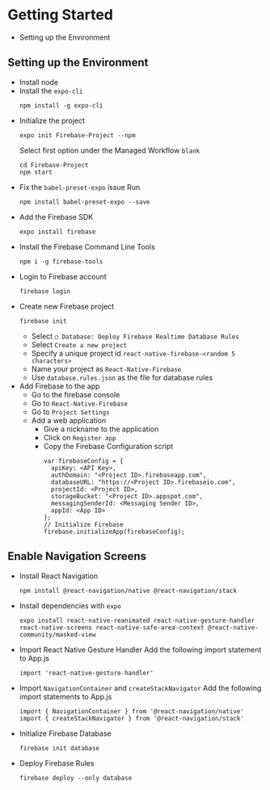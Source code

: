 # Getting Started

- Setting up the Environment
  
## Setting up the Environment

- Install node
- Install the `expo-cli`
  ```
  npm install -g expo-cli
  ```
- Initialize the project
  ```
  expo init Firebase-Project --npm
  ```
  Select first option under the Managed Workflow
  `blank`
  ```
  cd Firebase-Project
  npm start
  ```
- Fix the `babel-preset-expo` issue
  Run
  ```
  npm install babel-preset-expo --save
  ```
- Add the Firebase SDK
  ```
  expo install firebase
  ```
- Install the Firebase Command Line Tools
  ```
  npm i -g firebase-tools
  ```
- Login to Firebase account
  ```
  firebase login
  ```
- Create new Firebase project
  ```
  firebase init
  ```
  - Select `◯ Database: Deploy Firebase Realtime Database Rules`
  - Select `Create a new project`
  - Specify a unique project id `react-native-firebase-<random 5 characters>`
  - Name your project as `React-Native-Firebase`
  - Use `database.rules.json` as the file for database rules
- Add Firebase to the app
  - Go to the firebase console
  - Go to `React-Native-Firebase`
  - Go to `Project Settings`
  - Add a web application
    - Give a nickname to the application
    - Click on `Register app`
    - Copy the Firebase Configuration script
      ```
      var firebaseConfig = {
        apiKey: <API Key>,
        authDomain: "<Project ID>.firebaseapp.com",
        databaseURL: "https://<Project ID>.firebaseio.com",
        projectId: <Project ID>,
        storageBucket: "<Project ID>.appspot.com",
        messagingSenderId: <Messaging Sender ID>,
        appId: <App ID>
      };
      // Initialize Firebase
      firebase.initializeApp(firebaseConfig);
      ```

## Enable Navigation Screens

- Install React Navigation
  ```
  npm install @react-navigation/native @react-navigation/stack
  ```
- Install dependencies with `expo`
  ```
  expo install react-native-reanimated react-native-gesture-handler react-native-screens react-native-safe-area-context @react-native-community/masked-view
  ```
- Import React Native Gesture Handler
  Add the following import statement to App.js
  ```
  import 'react-native-gesture-handler'
  ```
- Import `NavigationContainer` and `createStackNavigator`
  Add the following import statements to App.js
  ```
  import { NavigationContainer } from '@react-navigation/native'
  import { createStackNavigator } from '@react-navigation/stack'
  ```
- Initialize Firebase Database
  ```
  firebase init database
  ```
- Deploy Firebase Rules
  ```
  firebase deploy --only database
  ```
